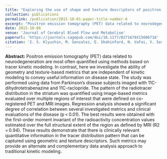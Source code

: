```yaml
---
title: "Exploring the use of shape and texture descriptors of positron emission tomography tracer distribution in imaging studies of neurodegenerative disease"
collection: publications
permalink: /publication/2015-10-01-paper-title-number-6
excerpt: "Positron emission tomography (PET) data related to neurodegeneration are most often quantified using methods based on tracer kinetic modeling. In contrast, here we investigate the ability of geometry and texture-based metrics that are independent of kinetic modeling to convey useful information on disease state."
date: 2015-10-06
venue: 'Journal of Cerebral Blood Flow and Metabolism'
paperurl: 'https://journals.sagepub.com/doi/10.1177/0271678X15606718'
citation: 'I. S. Klyuzhin, M. Gonzalez, E. Shahinfard, N. Vafai, V. Sossi (2015). &quot;Exploring the use of shape and texture descriptors of positron emission tomography tracer distribution in imaging studies of neurodegenerative disease.&quot; <i>J. Cereb. Blood Flow Metab.</i>. 36(6), pp. 1122-34.'
---
```

**Abstract:** Positron emission tomography (PET) data related to neurodegeneration are most often quantified using methods based on tracer kinetic modeling. In contrast, here we investigate the ability of geometry and texture-based metrics that are independent of kinetic modeling to convey useful information on disease state. The study was performed using data from Parkinson’s disease subjects imaged with 11C-dihydrotetrabenazine and 11C-raclopride. The pattern of the radiotracer distribution in the striatum was quantified using image-based metrics evaluated over multiple regions of interest that were defined on co-registered PET and MRI images. Regression analysis showed a significant degree of correlation between several investigated metrics and clinical evaluations of the disease (p < 0.01). The best results were obtained with the first-order moment invariant of the radioactivity concentration values estimated over the full structural extent of the region as defined by MRI (R2 = 0.94). These results demonstrate that there is clinically relevant quantitative information in the tracer distribution pattern that can be captured using geometric and texture descriptors. Such metrics may provide an alternate and complementary data analysis approach to traditional kinetic modeling.

